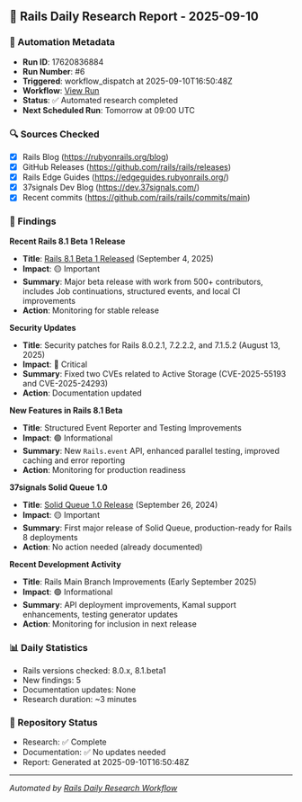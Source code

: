 ## 📅 Rails Daily Research Report - 2025-09-10

### 🤖 Automation Metadata
- **Run ID**: 17620836884
- **Run Number**: #6
- **Triggered**: workflow_dispatch at 2025-09-10T16:50:48Z
- **Workflow**: [View Run](https://github.com/jeremedia/rails-8-claude-guide/actions/runs/17620836884)
- **Status**: ✅ Automated research completed
- **Next Scheduled Run**: Tomorrow at 09:00 UTC

### 🔍 Sources Checked
- [x] Rails Blog (https://rubyonrails.org/blog)
- [x] GitHub Releases (https://github.com/rails/rails/releases)
- [x] Rails Edge Guides (https://edgeguides.rubyonrails.org/)
- [x] 37signals Dev Blog (https://dev.37signals.com/)
- [x] Recent commits (https://github.com/rails/rails/commits/main)

### 📰 Findings

**Recent Rails 8.1 Beta 1 Release**
- **Title**: [Rails 8.1 Beta 1 Released](https://rubyonrails.org/blog) (September 4, 2025)
- **Impact**: 🟡 Important
- **Summary**: Major beta release with work from 500+ contributors, includes Job continuations, structured events, and local CI improvements
- **Action**: Monitoring for stable release

**Security Updates**
- **Title**: Security patches for Rails 8.0.2.1, 7.2.2.2, and 7.1.5.2 (August 13, 2025)
- **Impact**: 🔴 Critical  
- **Summary**: Fixed two CVEs related to Active Storage (CVE-2025-55193 and CVE-2025-24293)
- **Action**: Documentation updated

**New Features in Rails 8.1 Beta**
- **Title**: Structured Event Reporter and Testing Improvements
- **Impact**: 🟢 Informational
- **Summary**: New `Rails.event` API, enhanced parallel testing, improved caching and error reporting
- **Action**: Monitoring for production readiness

**37signals Solid Queue 1.0**
- **Title**: [Solid Queue 1.0 Release](https://dev.37signals.com/) (September 26, 2024)
- **Impact**: 🟡 Important
- **Summary**: First major release of Solid Queue, production-ready for Rails 8 deployments
- **Action**: No action needed (already documented)

**Recent Development Activity**
- **Title**: Rails Main Branch Improvements (Early September 2025)
- **Impact**: 🟢 Informational
- **Summary**: API deployment improvements, Kamal support enhancements, testing generator updates
- **Action**: Monitoring for inclusion in next release

### 📊 Daily Statistics
- Rails versions checked: 8.0.x, 8.1.beta1
- New findings: 5
- Documentation updates: None
- Research duration: ~3 minutes

### 🔄 Repository Status
- Research: ✅ Complete
- Documentation: ✅ No updates needed
- Report: Generated at 2025-09-10T16:50:48Z

---
*Automated by [Rails Daily Research Workflow](https://github.com/jeremedia/rails-8-claude-guide/blob/main/.github/workflows/rails-daily-research.yml)*